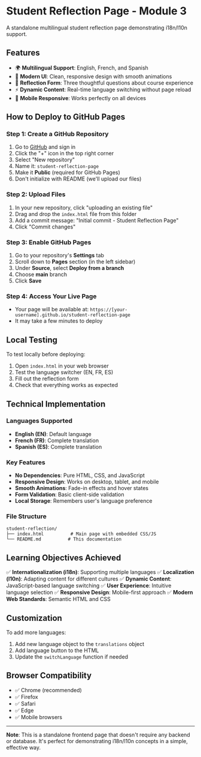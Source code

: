 # Student Reflection Page - Module 3

A standalone multilingual student reflection page demonstrating i18n/l10n support.

## Features

- 🌍 **Multilingual Support**: English, French, and Spanish
- 🎨 **Modern UI**: Clean, responsive design with smooth animations
- 📝 **Reflection Form**: Three thoughtful questions about course experience
- ⚡ **Dynamic Content**: Real-time language switching without page reload
- 📱 **Mobile Responsive**: Works perfectly on all devices

## How to Deploy to GitHub Pages

### Step 1: Create a GitHub Repository
1. Go to [GitHub](https://github.com) and sign in
2. Click the "+" icon in the top right corner
3. Select "New repository"
4. Name it: `student-reflection-page`
5. Make it **Public** (required for GitHub Pages)
6. Don't initialize with README (we'll upload our files)

### Step 2: Upload Files
1. In your new repository, click "uploading an existing file"
2. Drag and drop the `index.html` file from this folder
3. Add a commit message: "Initial commit - Student Reflection Page"
4. Click "Commit changes"

### Step 3: Enable GitHub Pages
1. Go to your repository's **Settings** tab
2. Scroll down to **Pages** section (in the left sidebar)
3. Under **Source**, select **Deploy from a branch**
4. Choose **main** branch
5. Click **Save**

### Step 4: Access Your Live Page
- Your page will be available at: `https://[your-username].github.io/student-reflection-page`
- It may take a few minutes to deploy

## Local Testing

To test locally before deploying:

1. Open `index.html` in your web browser
2. Test the language switcher (EN, FR, ES)
3. Fill out the reflection form
4. Check that everything works as expected

## Technical Implementation

### Languages Supported
- **English (EN)**: Default language
- **French (FR)**: Complete translation
- **Spanish (ES)**: Complete translation

### Key Features
- **No Dependencies**: Pure HTML, CSS, and JavaScript
- **Responsive Design**: Works on desktop, tablet, and mobile
- **Smooth Animations**: Fade-in effects and hover states
- **Form Validation**: Basic client-side validation
- **Local Storage**: Remembers user's language preference

### File Structure
```
student-reflection/
├── index.html          # Main page with embedded CSS/JS
└── README.md          # This documentation
```

## Learning Objectives Achieved

✅ **Internationalization (i18n)**: Supporting multiple languages
✅ **Localization (l10n)**: Adapting content for different cultures
✅ **Dynamic Content**: JavaScript-based language switching
✅ **User Experience**: Intuitive language selection
✅ **Responsive Design**: Mobile-first approach
✅ **Modern Web Standards**: Semantic HTML and CSS

## Customization

To add more languages:
1. Add new language object to the `translations` object
2. Add language button to the HTML
3. Update the `switchLanguage` function if needed

## Browser Compatibility

- ✅ Chrome (recommended)
- ✅ Firefox
- ✅ Safari
- ✅ Edge
- ✅ Mobile browsers

---

**Note**: This is a standalone frontend page that doesn't require any backend or database. It's perfect for demonstrating i18n/l10n concepts in a simple, effective way. 